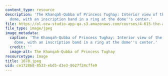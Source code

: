 ```yaml
---
content_type: resource
description: 'The Khanqah-Qubba of Princess Tughay: Interior view of the muqarnased
  dome, with an inscription band in a ring at the dome''s center.'
file: https://ol-ocw-studio-app-qa.s3.amazonaws.com/courses/4-615-the-architecture-of-cairo-spring-2002/ce1728688533ebd5d3e38627f24cffe9_1078.jpeg
file_type: image/jpeg
image_metadata:
  caption: 'The Khanqah-Qubba of Princess Tughay: Interior view of the muqarnased
    dome, with an inscription band in a ring at the dome''s center.'
  credit: ''
  image-alt: The Khanqah-Qubba of Princess Tughay
resourcetype: Image
title: 1078.jpeg
uid: ce172868-8533-ebd5-d3e3-8627f24cffe9
---
```

